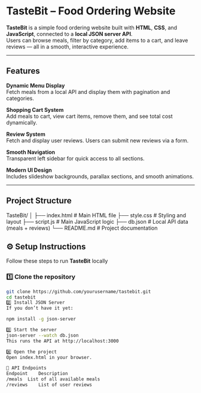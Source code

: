 # TasteBit – Food Ordering Website

**TasteBit** is a simple food ordering website built with **HTML**, **CSS**, and **JavaScript**, connected to a **local JSON server API**.  
Users can browse meals, filter by category, add items to a cart, and leave reviews — all in a smooth, interactive experience.

---

## Features

**Dynamic Menu Display**  
Fetch meals from a local API and display them with pagination and categories.

**Shopping Cart System**  
Add meals to cart, view cart items, remove them, and see total cost dynamically.

**Review System**  
Fetch and display user reviews. Users can submit new reviews via a form.

**Smooth Navigation**  
Transparent left sidebar for quick access to all sections.

**Modern UI Design**  
Includes slideshow backgrounds, parallax sections, and smooth animations.

---

## Project Structure

TasteBit/
│
├── index.html # Main HTML file
├── style.css # Styling and layout
├── script.js # Main JavaScript logic
├── db.json # Local API data (meals + reviews)
└── README.md # Project documentation

## ⚙️ Setup Instructions

Follow these steps to run **TasteBit** locally

### 1️⃣ Clone the repository

```bash
git clone https://github.com/yourusername/tastebit.git
cd tastebit
2️⃣ Install JSON Server
If you don’t have it yet:

npm install -g json-server

3️⃣ Start the server
json-server --watch db.json
This runs the API at http://localhost:3000

4️⃣ Open the project
Open index.html in your browser.

🔗 API Endpoints
Endpoint	Description
/meals	List of all available meals
/reviews	List of user reviews


```
